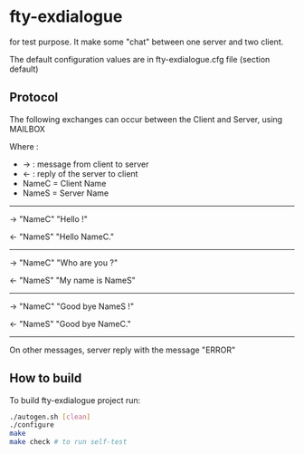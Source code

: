 # fty-exdialogue
for test purpose. It make some "chat" between one server and two client.

The default configuration values are in fty-exdialogue.cfg file (section default)

## Protocol 

The following exchanges can occur between the Client and Server, using MAILBOX

Where :

* -> : message from client to server 
* <- : reply of the server to client
* NameC = Client Name
* NameS = Server Name

---
-> "NameC" "Hello !"

<- "NameS" "Hello NameC."

---

-> "NameC" "Who are you ?"

<- "NameS" "My name is NameS"

---

-> "NameC" "Good bye NameS !"

<- "NameS" "Good bye NameC."

---

On other messages, server reply with the message "ERROR"

## How to build
To build fty-exdialogue project run:
```bash
./autogen.sh [clean]
./configure
make
make check # to run self-test
```